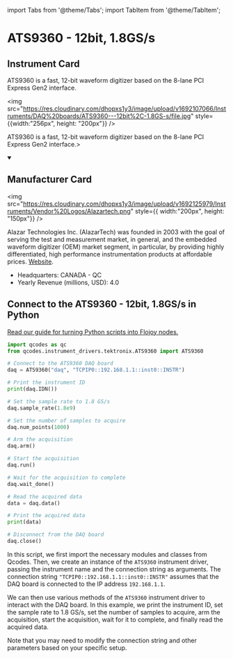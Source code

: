 
import Tabs from '@theme/Tabs';
import TabItem from '@theme/TabItem';

# ATS9360 - 12bit, 1.8GS/s

## Instrument Card

<div className="flex">

<div>

ATS9360 is a fast, 12-bit waveform digitizer based on the 8-lane PCI Express Gen2 interface.

</div>

<img src="https://res.cloudinary.com/dhopxs1y3/image/upload/v1692107066/Instruments/DAQ%20boards/ATS9360---12bit%2C-1.8GS-s/file.jpg" style={{width:"256px", height: "200px"}} />

</div>

ATS9360 is a fast, 12-bit waveform digitizer based on the 8-lane PCI Express Gen2 interface.>

<details open>
<summary><h2>Manufacturer Card</h2></summary>

<img src="https://res.cloudinary.com/dhopxs1y3/image/upload/v1692125979/Instruments/Vendor%20Logos/Alazartech.png" style={{ width:"200px", height: "150px"}} />

Alazar Technologies Inc. (AlazarTech) was founded in 2003 with the goal of serving the test and measurement market, in general, and the embedded waveform digitizer (OEM) market segment, in particular, by providing highly differentiated, high performance instrumentation products at affordable prices. <a href="https://www.alazartech.com/">Website</a>.

<ul>
  <li>Headquarters: CANADA - QC</li>
  <li>Yearly Revenue (millions, USD): 4.0</li>
</ul>
</details>

## Connect to the ATS9360 - 12bit, 1.8GS/s in Python

[Read our guide for turning Python scripts into Flojoy nodes.](https://docs.flojoy.ai/custom-nodes/creating-custom-node/)


<Tabs>
<TabItem value="Qcodes" label="Qcodes">


```python
import qcodes as qc
from qcodes.instrument_drivers.tektronix.ATS9360 import ATS9360

# Connect to the ATS9360 DAQ board
daq = ATS9360("daq", "TCPIP0::192.168.1.1::inst0::INSTR")

# Print the instrument ID
print(daq.IDN())

# Set the sample rate to 1.8 GS/s
daq.sample_rate(1.8e9)

# Set the number of samples to acquire
daq.num_points(1000)

# Arm the acquisition
daq.arm()

# Start the acquisition
daq.run()

# Wait for the acquisition to complete
daq.wait_done()

# Read the acquired data
data = daq.data()

# Print the acquired data
print(data)

# Disconnect from the DAQ board
daq.close()
```

In this script, we first import the necessary modules and classes from Qcodes. Then, we create an instance of the `ATS9360` instrument driver, passing the instrument name and the connection string as arguments. The connection string `"TCPIP0::192.168.1.1::inst0::INSTR"` assumes that the DAQ board is connected to the IP address `192.168.1.1`.

We can then use various methods of the `ATS9360` instrument driver to interact with the DAQ board. In this example, we print the instrument ID, set the sample rate to 1.8 GS/s, set the number of samples to acquire, arm the acquisition, start the acquisition, wait for it to complete, and finally read the acquired data.

Note that you may need to modify the connection string and other parameters based on your specific setup.

</TabItem>
</Tabs>